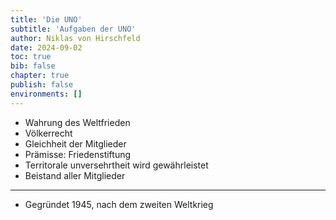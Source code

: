 ```yaml
---
title: 'Die UNO'
subtitle: 'Aufgaben der UNO'
author: Niklas von Hirschfeld
date: 2024-09-02
toc: true
bib: false
chapter: true
publish: false
environments: []
---
```


- Wahrung des Weltfrieden
- Völkerrecht
- Gleichheit der Mitglieder
- Prämisse: Friedenstiftung
- Territorale unversehrtheit wird gewährleistet
- Beistand aller Mitglieder

---

- Gegründet 1945, nach dem zweiten Weltkrieg
